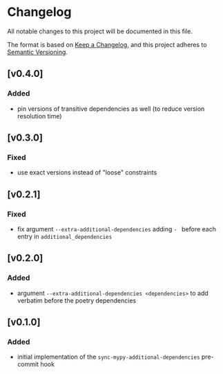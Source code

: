 # Changelog

All notable changes to this project will be documented in this file.

The format is based on [Keep a Changelog](https://keepachangelog.com/en/1.1.0/),
and this project adheres to [Semantic Versioning](https://semver.org/spec/v2.0.0.html).

## [v0.4.0]

### Added

- pin versions of transitive dependencies as well (to reduce version resolution time)

## [v0.3.0]

### Fixed

- use exact versions instead of "loose" constraints

## [v0.2.1]

### Fixed

- fix argument `--extra-additional-dependencies` adding `- ` before each entry in `additional_dependencies`

## [v0.2.0]

### Added

- argument `--extra-additional-dependencies <dependencies>` to add verbatim before the poetry dependencies

## [v0.1.0]

### Added
- initial implementation of the `sync-mypy-additional-dependencies` pre-commit hook

